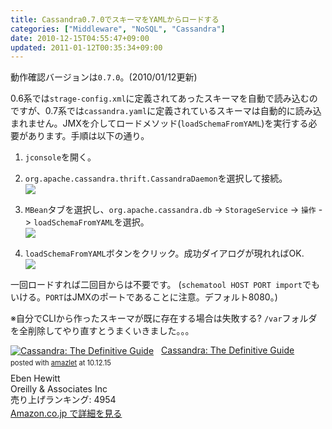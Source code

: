 ```yaml
---
title: Cassandra0.7.0でスキーマをYAMLからロードする
categories: ["Middleware", "NoSQL", "Cassandra"]
date: 2010-12-15T04:55:47+09:00
updated: 2011-01-12T00:35:34+09:00
---
```


動作確認バージョンは`0.7.0`。(2010/01/12更新)

0.6系では`strage-config.xml`に定義されてあったスキーマを自動で読み込むのですが、0.7系では`cassandra.yaml`に定義されているスキーマは自動的に読み込まれません。JMXを介してロードメソッド(`loadSchemaFromYAML`)を実行する必要があります。手順は以下の通り。

 1. `jconsole`を開く。
 2. `org.apache.cassandra.thrift.CassandraDaemon`を選択して接続。<br />
<a href='/./upload/00017/jconsole.png'><img src='/./upload/00017/jconsole.png' /></a>

 3. `MBean`タブを選択し、`org.apache.cassandra.db` -> `StorageService` -> `操作` -> `loadSchemaFromYAML`を選択。<br />
<a href='/./upload/00018/mbean.png'><img src='/./upload/00018/mbean.png' /></a>

 4. `loadSchemaFromYAML`ボタンをクリック。成功ダイアログが現れればOK.<br />
<a href='/./upload/00019/success.png'><img src='/./upload/00019/success.png' /></a>

一回ロードすれば二回目からは不要です。
(`schematool HOST PORT import`でもいける。`PORT`はJMXのポートであることに注意。デフォルト8080。)

※自分でCLIから作ったスキーマが既に存在する場合は失敗する? `/var`フォルダを全削除してやり直すとうまくいきました。。。

<div class="amazlet-box" style="margin-bottom:0px;"><div class="amazlet-image" style="float:left;margin:0px 12px 1px 0px;"><a href="http://www.amazon.co.jp/exec/obidos/ASIN/1449390412/ikam-22/ref=nosim/" name="amazletlink" target="_blank"><img src="http://ecx.images-amazon.com/images/I/41eD0bH4XiL._SL160_.jpg" alt="Cassandra: The Definitive Guide" style="border: none;" /></a></div><div class="amazlet-info" style="line-height:120%; margin-bottom: 10px"><div class="amazlet-name" style="margin-bottom:10px;line-height:120%"><a href="http://www.amazon.co.jp/exec/obidos/ASIN/1449390412/ikam-22/ref=nosim/" name="amazletlink" target="_blank">Cassandra: The Definitive Guide</a><div class="amazlet-powered-date" style="font-size:80%;margin-top:5px;line-height:120%">posted with <a href="http://www.amazlet.com/browse/ASIN/1449390412/ikam-22/ref=nosim/" title="Cassandra: The Definitive Guide" target="_blank">amazlet</a> at 10.12.15</div></div><div class="amazlet-detail">Eben Hewitt <br />Oreilly & Associates Inc <br />売り上げランキング: 4954<br /></div><div class="amazlet-sub-info" style="float: left;"><div class="amazlet-link" style="margin-top: 5px"><a href="http://www.amazon.co.jp/exec/obidos/ASIN/1449390412/ikam-22/ref=nosim/" name="amazletlink" target="_blank">Amazon.co.jp で詳細を見る</a></div></div></div><div class="amazlet-footer" style="clear: left"></div></div>
